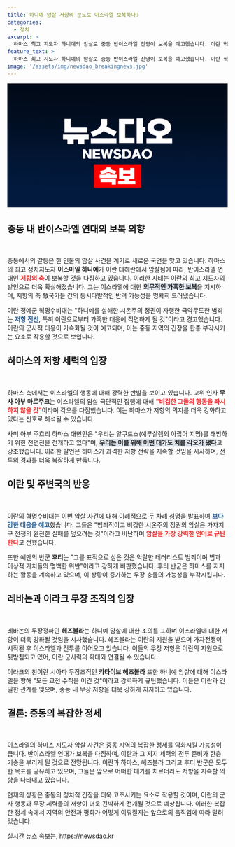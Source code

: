 ```yaml
---
title: 하니예 암살 저항의 분노로 이스라엘 보복하나?
categories:
  - 정치
excerpt: >
  하마스 최고 지도자 하니예의 암살로 중동 반이스라엘 진영이 보복을 예고했습니다. 이란 혁명수비대는 강력한 대응을 전하며 저항의 축이 강화될 것임을 경고했습니다. 전면전이 임박한 가운데, 저항의 통합된 힘이 더욱 집중될 전망입니다.
feature_text: >
  하마스 최고 지도자 하니예의 암살로 중동 반이스라엘 진영이 보복을 예고했습니다. 이란 혁명수비대는 강력한 대응을 전하며 저항의 축이 강화될 것임을 경고했습니다. 전면전이 임박한 가운데, 저항의 통합된 힘이 더욱 집중될 전망입니다.
image: '/assets/img/newsdao_breakingnews.jpg'
---
```


<p><img src="/assets/img/newsdao_breakingnews.jpg" alt="pcversion 속보" /></p>

<h2 data-ke-size="size26">중동 내 반이스라엘 연대의 보복 의향</h2>

<p data-ke-size="size16">&nbsp;</p>

<p>중동에서의 갈등은 한 인물의 암살 사건을 계기로 새로운 국면을 맞고 있습니다. 하마스의 최고 정치지도자 <b>이스마일 하니예</b>가 이란 테헤란에서 암살됨에 따라, 반이스라엘 연대인 <b><span style="color: #ee2323;">저항의 축</span></b>이 보복할 것을 다짐하고 있습니다. 이러한 사태는 이란의 최고 지도자의 발언으로 더욱 확실해졌습니다. 그는 이스라엘에 대한 <b><span style="background-color: #21538527;">의무적인 가혹한 보복</span></b>을 지시하며, 저항의 축 敵국가들 간의 동시다발적인 반격 가능성을 명확히 드러냈습니다.</p>

<p>이란 정예군 혁명수비대는 "하니예를 살해한 시온주의 정권이 자행한 극악무도한 범죄는 <b><span style="color: #1a5490;">저항 전선</span></b>, 특히 이란으로부터 가혹한 대응에 직면하게 될 것"이라고 경고했습니다. 이란의 군사적 대응이 가속화될 것이 예고되며, 이는 중동 지역의 긴장을 한층 부각시키는 요소로 작용할 것으로 보입니다.</p>

<h2 data-ke-size="size26">하마스와 저항 세력의 입장</h2>

<p data-ke-size="size16">&nbsp;</p>

<p>하마스 측에서는 이스라엘의 행동에 대해 강력한 반발을 보이고 있습니다. 고위 인사 <b>무사 아부 마르주크</b>는 이스라엘의 암살 극단적인 집행에 대해 <b><span style="color: #ee2323;">"비겁한 그들의 행동을 좌시하지 않을 것"</span></b>이라며 각오를 다짐했습니다. 이는 하마스가 저항의 의지를 더욱 강화하고 있다는 신호로 해석될 수 있습니다. </p>

<p>사미 아부 주흐리 하마스 대변인은 "우리는 알쿠드스(예루살렘의 아랍어 지명)를 해방하기 위한 전면전을 전개하고 있다"며, <b><span style="background-color: #21538527;">우리는 이를 위해 어떤 대가도 치를 각오가 됐다</span></b>고 강조했습니다. 이러한 발언은 하마스가 과격한 저항 전략을 지속할 것임을 시사하며, 전투의 경과를 더욱 복잡하게 만듭니다.</p>

<h2 data-ke-size="size26">이란 및 주변국의 반응</h2>

<p data-ke-size="size16">&nbsp;</p>

<p>이란의 혁명수비대는 이번 암살 사건에 대해 이례적으로 두 차례 성명을 발표하며 <b><span style="color: #1a5490;">보다 강한 대응을 예고</span></b>했습니다. 그들은 "범죄적이고 비겁한 시온주의 정권의 암살은 가자지구 전쟁의 완전한 실패를 덮으려는 것"이라고 비난하며 <b><span style="color: #ee2323;">암살을 가장 강력한 언어로 규탄한다</span></b>고 전했습니다.</p>

<p>또한 예맨의 반군 <b>후티</b>는 "그를 표적으로 삼은 것은 악랄한 테러리스트 범죄이며 법과 이상적 가치들의 명백한 위반"이라고 강하게 비판했습니다. 후티 반군은 하마스를 지지하는 활동을 계속하고 있으며, 이 상황이 증가하는 무장 충돌의 가능성을 부각시킵니다.</p>

<h2 data-ke-size="size26">레바논과 이라크 무장 조직의 입장</h2>

<p data-ke-size="size16">&nbsp;</p>

<p>레바논의 무장정파인 <b>헤즈볼라</b>는 하니예 암살에 대한 조의를 표하며 이스라엘에 대한 저항이 더욱 강화될 것임을 시사했습니다. 헤즈볼라는 이란의 지원을 받으며 가자전쟁이 시작된 후 이스라엘과 전투를 이어오고 있습니다. 이들의 무장 저항은 이란의 지원으로 뒷받침되고 있어, 이란 군사력의 확대와 연결될 수 있습니다.</p>

<p>이라크의 친이란 시아파 무장조직인 <b>카타이브 헤즈볼라</b> 또한 하니예 암살에 대해 이스라엘을 향해 "모든 교전 수칙을 어긴 것"이라고 강력하게 규탄했습니다. 이들은 이란과 긴밀한 관계를 맺으며, 중동 내 무장 저항을 더욱 강하게 지지하고 있습니다.</p>

<h2 data-ke-size="size26">결론: 중동의 복잡한 정세</h2>

<p data-ke-size="size16">&nbsp;</p>

<p>이스라엘의 하마스 지도자 암살 사건은 중동 지역의 복잡한 정세를 악화시킬 가능성이 큽니다. 반이스라엘 연대가 보복을 다짐하며, 이란과 그 지지 세력의 전투 준비가 한층 기승을 부리게 될 것으로 전망됩니다. 이란과 하마스, 헤즈볼라 그리고 후티 반군은 모두 한 목표를 공유하고 있으며, 그들은 앞으로 어떠한 대가를 치르더라도 저항을 지속할 의향을 나타내고 있습니다. </p>

<p>현재의 상황은 중동의 정치적 긴장을 더욱 고조시키는 요소로 작용할 것이며, 이란의 군사 행동과 무장 세력들의 저항이 더욱 긴박하게 전개될 것으로 예상됩니다. 이러한 복잡한 정세 속에서 지역의 안전과 평화가 어떻게 이뤄질지는 앞으로의 움직임에 따라 달려 있습니다.</p>
실시간 뉴스 속보는, <a href="https://newsdao.kr" rel="dofollow">https://newsdao.kr</a>


